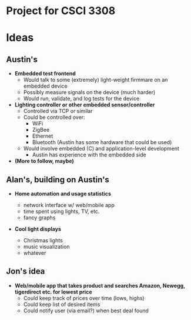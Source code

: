 Project for CSCI 3308
=====================

# Ideas

## Austin's

- **Embedded test frontend**
    - Would talk to some (extremely) light-weight firmmare on an embedded
        device
    - Possibly measure signals on the device (much harder)
    - Would run, validate, and log tests for the device
- **Lighting controller or other embedded sensor/controller**
    - Controlled via TCP or similar
    - Could be controlled over:
        - WiFi
        - ZigBee
        - Ethernet
        - Bluetooth (Austin has some hardware that could be used)
    - Would involve embedded (C) and application-level development
        - Austin has experience with the embedded side
- **(More to follow, maybe)**

## Alan's, building on Austin's

- **Home automation and usage statistics**
    - network interface w/ web/mobile app
    - time spent using lights, TV, etc.
    - fancy graphs

- **Cool light displays**
    - Christmas lights
    - music visualization
    - whatever
     
## Jon's idea

- **Web/mobile app that takes product and searches Amazon, Newegg, tigerdirect etc. for lowest price**
    - Could keep track of prices over time (lows, highs)
    - Could keep list of desired items
    - Could notify user (via email?) when best deal found 

